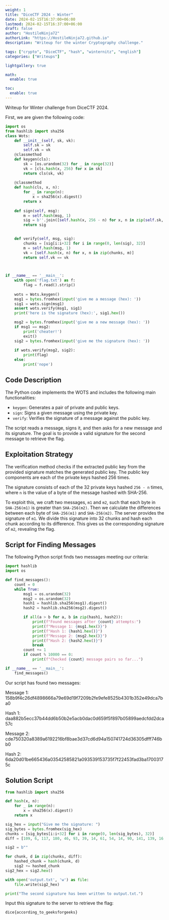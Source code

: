 ```yaml
---
weight: 1
title: "DiceCTF 2024 - Winter"
date: 2024-02-15T16:37:00+06:00
lastmod: 2024-02-15T16:37:00+06:00
draft: false
author: "HostileNinja72"
authorLink: "https://HostileNinja72.github.io"
description: "Writeup for the winter Cryptography challenge."

tags: ["crypto", "DiceCTF", "hash", "winternitz", "english"]
categories: ["Writeups"]

lightgallery: true

math:
  enable: true

toc:
  enable: true
---
```


Writeup for Winter challenge from DiceCTF 2024.

<!--more-->

First, we are given the following code:

```python
import os
from hashlib import sha256
class Wots:
    def __init__(self, sk, vk):
        self.sk = sk
        self.vk = vk
    @classmethod
    def keygen(cls):
        sk = [os.urandom(32) for _ in range(32)]
        vk = [cls.hash(x, 256) for x in sk]
        return cls(sk, vk)
        
    @classmethod
    def hash(cls, x, n):
        for _ in range(n):
            x = sha256(x).digest()
        return x
        
    def sign(self, msg):
        m = self.hash(msg, 1)
        sig = b''.join([self.hash(x, 256 - n) for x, n in zip(self.sk, m)])
        return sig

  
    def verify(self, msg, sig):
        chunks = [sig[i:i+32] for i in range(0, len(sig), 32)]
        m = self.hash(msg, 1)
        vk = [self.hash(x, n) for x, n in zip(chunks, m)]
        return self.vk == vk

  

if __name__ == '__main__':
    with open('flag.txt') as f:
        flag = f.read().strip()
        
    wots = Wots.keygen()
    msg1 = bytes.fromhex(input('give me a message (hex): '))
    sig1 = wots.sign(msg1)
    assert wots.verify(msg1, sig1)
    print('here is the signature (hex):', sig1.hex())

    msg2 = bytes.fromhex(input('give me a new message (hex): '))
    if msg1 == msg2:
        print('cheater!')
        exit()
    sig2 = bytes.fromhex(input('give me the signature (hex): '))
    
    if wots.verify(msg2, sig2):
        print(flag)
    else:
        print('nope')

```

## Code Description

The Python code implements the WOTS and includes the following main functionalities:

- `keygen`: Generates a pair of private and public keys.
- `sign`: Signs a given message using the private key.
- `verify`: Verifies the signature of a message against the public key.

The script reads a message, signs it, and then asks for a new message and its signature. The goal is to provide a valid signature for the second message to retrieve the flag.

## Exploitation Strategy

The verification method checks if the extracted public key from the provided signature matches the generated public key. The public key components are each of the private keys hashed 256 times.

The signature consists of each of the 32 private keys hashed `256 - n` times, where `n` is the value of a byte of the message hashed with SHA-256.

To exploit this, we craft two messages, `m1` and `m2`, such that each byte in `SHA-256(m1)` is greater than `SHA-256(m2)`. Then we calculate the differences between each byte of `SHA-256(m1)` and `SHA-256(m2)`. The server provides the signature of `m1`. We divide this signature into 32 chunks and hash each chunk according to its difference. This gives us the corresponding signature of `m2`, revealing the flag.

## Script for Finding Messages

The following Python script finds two messages meeting our criteria:

```python
import hashlib
import os

def find_messages():
    count = 0
    while True:
        msg1 = os.urandom(32)
        msg2 = os.urandom(32)
        hash1 = hashlib.sha256(msg1).digest()
        hash2 = hashlib.sha256(msg2).digest()

        if all(a > b for a, b in zip(hash1, hash2)):
            print(f"Found messages after {count} attempts:")
            print(f"Message 1: {msg1.hex()}")
            print(f"Hash 1: {hash1.hex()}")
            print(f"Message 2: {msg2.hex()}")
            print(f"Hash 2: {hash2.hex()}")
            break
        count += 1
        if count % 10000 == 0:
            print(f"Checked {count} message pairs so far...")

if __name__ == '__main__':
    find_messages()
```
Our script has found two messages:

Message 1: 158b9f4c26df4898666a79e69d19f7209b2fe9efe8525b4301b352e49dca7ba0

Hash 1:    daa882b5ecc37b44dd6b50b2e5acb0dac0d659f5f897b05899aedcfdd2dca57c

Message 2: cde750320a8389a6192216bf8bae3d37cd6d94a150741724d36305dfff746bb0

Hash 2:    6da20d01be665436a03542585821a093539153735f7f22453fad3ba17003175c


## Solution Script

```python
from hashlib import sha256

def hash(x, n):
    for _ in range(n):
        x = sha256(x).digest()
    return x

sig_hex = input("Give me the signature: ")
sig_bytes = bytes.fromhex(sig_hex)
chunks = [sig_bytes[i:i+32] for i in range(0, len(sig_bytes), 32)]
diff = [109, 6, 117, 180, 46, 93, 39, 14, 61, 54, 14, 90, 141, 139, 16, 71, 109, 69, 6, 130, 153, 24, 142, 19, 90, 1, 161, 92, 98, 217, 142, 32]

sig2 = b""

for chunk, d in zip(chunks, diff):
    hashed_chunk = hash(chunk, d)
    sig2 += hashed_chunk
sig2_hex = sig2.hex()

with open('output.txt', 'w') as file:
    file.write(sig2_hex)

print("The second signature has been written to output.txt.")
``` 

Input this signature to the server to retrieve the flag: 

`dice{according_to_geeksforgeeks}`